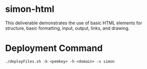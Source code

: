 # simon-html

This deliverable demonstrates the use of basic HTML elements for structure, basic formatting, input, output, links, and drawing.

# Deployment Command

```
./deployFiles.sh -k <pemkey> -h <domain> -s simon
```